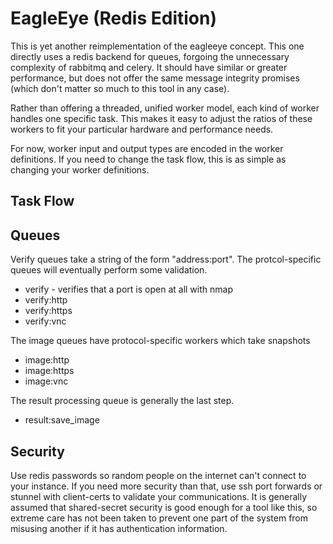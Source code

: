 EagleEye (Redis Edition)
========================

This is yet another reimplementation of the eagleeye concept. This one
directly uses a redis backend for queues, forgoing the unnecessary
complexity of rabbitmq and celery. It should have similar or greater
performance, but does not offer the same message integrity promises
(which don't matter so much to this tool in any case).

Rather than offering a threaded, unified worker model, each kind of
worker handles one specific task. This makes it easy to adjust the
ratios of these workers to fit your particular hardware and
performance needs.

For now, worker input and output types are encoded in the worker
definitions. If you need to change the task flow, this is as simple as
changing your worker definitions.

Task Flow
---------

Queues
------

Verify queues take a string of the form "address:port". The
protcol-specific queues will eventually perform some validation.

 * verify - verifies that a port is open at all with nmap
 * verify:http
 * verify:https
 * verify:vnc

The image queues have protocol-specific workers which take snapshots
 * image:http
 * image:https
 * image:vnc

The result processing queue is generally the last step.
 * result:save_image



Security
--------

Use redis passwords so random people on the internet can't connect to
your instance. If you need more security than that, use ssh port
forwards or stunnel with client-certs to validate your
communications. It is generally assumed that shared-secret security is
good enough for a tool like this, so extreme care has not been taken
to prevent one part of the system from misusing another if it has
authentication information.
